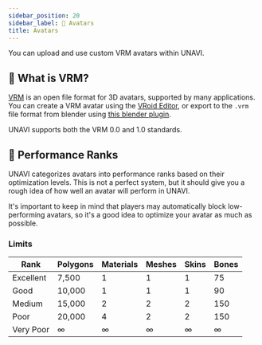 ```yaml
---
sidebar_position: 20
sidebar_label: 💃 Avatars
title: Avatars
---
```


You can upload and use custom VRM avatars within UNAVI.

## 🤔 What is VRM?

[VRM](https://vrm.dev/) is an open file format for 3D avatars, supported by many applications. You can create a VRM avatar using the [VRoid Editor](https://vroid.com/editor/en), or export to the `.vrm` file format from blender using [this blender plugin](https://github.com/saturday06/VRM-Addon-for-Blender).

UNAVI supports both the VRM 0.0 and 1.0 standards.

## 🚀 Performance Ranks

UNAVI categorizes avatars into performance ranks based on their optimization levels. This is not a perfect system, but it should give you a rough idea of how well an avatar will perform in UNAVI.

It's important to keep in mind that players may automatically block low-performing avatars, so it's a good idea to optimize your avatar as much as possible.

### Limits

| Rank      | Polygons | Materials | Meshes | Skins | Bones |
| --------- | -------- | --------- | ------ | ----- | ----- |
| Excellent | 7,500    | 1         | 1      | 1     | 75    |
| Good      | 10,000   | 1         | 1      | 1     | 90    |
| Medium    | 15,000   | 2         | 2      | 2     | 150   |
| Poor      | 20,000   | 4         | 2      | 2     | 150   |
| Very Poor | ∞        | ∞         | ∞      | ∞     | ∞     |
